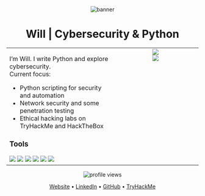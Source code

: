 <p align="center">
  <img src="https://files.catbox.moe/h5tjfm.gif" alt="banner" />
</p>

<h1 align="center">Will | Cybersecurity & Python</h1>

<table>
<tr>
<td valign="top" width="55%">

I’m Will. I write Python and explore cybersecurity.  
Current focus:  
- Python scripting for security and automation  
- Network security and some penetration testing  
- Ethical hacking labs on TryHackMe and HackTheBox  

### Tools  
<img src="https://img.shields.io/badge/-Python-3776AB?logo=python&logoColor=white" />
<img src="https://img.shields.io/badge/-Linux-gray?logo=linux&logoColor=white" />
<img src="https://img.shields.io/badge/-Git-F05032?logo=git&logoColor=white" />
<img src="https://img.shields.io/badge/-Bash-4EAA25?logo=gnubash&logoColor=white" />
<img src="https://img.shields.io/badge/-VS%20Code-007ACC?logo=visualstudiocode&logoColor=white" />
<img src="https://img.shields.io/badge/-Kali%20Linux-268BEE?logo=kalilinux&logoColor=white" />

</td>
<td valign="top" width="45%" align="center">

<img src="https://github-readme-stats.vercel.app/api?username=Tohru-art&show_icons=true&theme=radical" />
<br>
<img src="https://github-readme-streak-stats.herokuapp.com/?user=Tohru-art&theme=radical" />

</td>
</tr>
</table>

<p align="center">
  <img src="https://komarev.com/ghpvc/?username=Tohru-art&style=flat-square&color=blue" alt="profile views"/>
</p>


<p align="center">
  <a href="https://will-garlens-pierre.com">Website</a> • 
  <a href="https://www.linkedin.com/in/will-garlens-pierre">LinkedIn</a> • 
  <a href="https://github.com/Tohru-art">GitHub</a> • 
  <a href="https://tryhackme.com/p/DuckMyst">TryHackMe</a>
</p>
